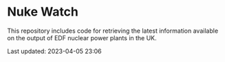 # Nuke Watch

This repository includes code for retrieving the latest information available on the output of EDF nuclear power plants in the UK.

Last updated: 2023-04-05 23:06